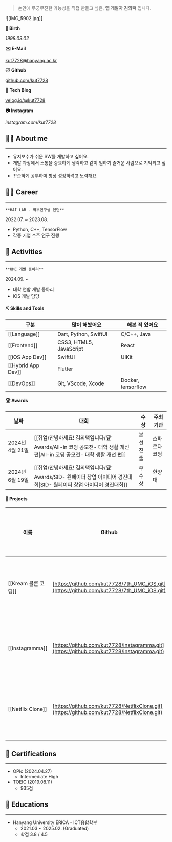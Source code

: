 > 손안에 무궁무진한 가능성을 직접 만들고 싶은, **앱 개발자 김의택** 입니다.

  

![[IMG_5902.jpg]]

**🎂 Birth**

_1998.03.02_

**✉️ E-Mail**

kut7728@hanyang.ac.kr

🐱 **Github**

[github.com/kut7728](https://github.com/kut7728?tab=repositories)

💾 **Tech Blog**

[velog.io/@kut7728](http://velog.io/@kut7728)

**📷 Instagram**

_instagram.com/kut7728_

  

  

## 🙋‍♂️ About me

---

- 유지보수가 쉬운 SW를 개발하고 싶어요.
- 개발 과정에서 소통을 중요하게 생각하고 같이 일하기 즐거운 사람으로 기억되고 싶어요.
- 꾸준하게 공부하며 항상 성장하려고 노력해요.

  

## 🏃‍♂️ Career

---

`**HAI LAB - 학부연구생 인턴**`

2022.07. ~ 2023.08.

- Python, C++, TensorFlow
- 각종 기업 수주 연구 진행

## 🎒 Activities

---

`**UMC 개발 동아리**`

2024.09. ~

  

- 대학 연합 개발 동아리
- iOS 개발 담당

  

  

#### ⛏️ Skills and Tools

|구분|많이 해봤어요|해본 적 있어요|
|---|---|---|
|[[Language]]|Dart, Python, SwiftUI|C/C++, Java|
|[[Frontend]]|CSS3, HTML5, JavaScript|React|
|[[iOS App Dev]]|SwiftUI|UIKit|
|[[Hybrid App Dev]]|Flutter||
|[[DevOps]]|Git, VScode, Xcode|Docker, tensorflow|

  
  

  

#### 🏆 Awards

|날짜|대회|수상|주최기관|
|---|---|---|---|
|2024년 4월 21일|[[취업/안녕하세요! 김의택입니다/🏆 Awards/All-in 코딩 공모전- 대학 생활 개선 편\|All-in 코딩 공모전- 대학 생활 개선 편]]|본선진출|스파르타코딩|
|2024년 6월 19일|[[취업/안녕하세요! 김의택입니다/🏆 Awards/SID- 원페이퍼 창업 아이디어 경진대회\|SID- 원페이퍼 창업 아이디어 경진대회]]|우수상|한양대|

  
  

  

#### 📝 Projects

|이름|Github|개발 인원(역할)|대표이미지|생성일|태그|한 줄 설명|
|---|---|---|---|---|---|---|
|[[Kream 클론 코딩]]|[https://github.com/kut7728/7th_UMC_iOS.git](https://github.com/kut7728/7th_UMC_iOS.git)|개인||2024년 9월 12일 → 2024년 12월 13일|Swift, UIKit|Kream 클론 코딩|
|[[Instagramma]]|[https://github.com/kut7728/instagramma.git](https://github.com/kut7728/instagramma.git)|개인 개발|![[CleanShot_2024-12-28_at_22.49.072x.png]]|2024년 12월 11일 → 2024년 12월 28일|Swift, SwiftUI|인스타그램 클론 코딩 - 현재 개발 중|
|[[Netflix Clone]]|[https://github.com/kut7728/NetflixClone.git](https://github.com/kut7728/NetflixClone.git)|개인||2024년 12월 1일 → 2024년 12월 4일|Swift, SwiftUI|Netflix 클론 코딩|

  
  

  

  

## 🏅 Certifications

---

- OPIc (2024.04.27)
    - Intermediate High
- TOEIC (2019.08.11)
    - 935점

  

## 📖 Educations

---

- Hanyang University ERICA - ICT융합학부
    - 2021.03 ~ 2025.02. (Graduated)
    - 학점 3.8 / 4.5